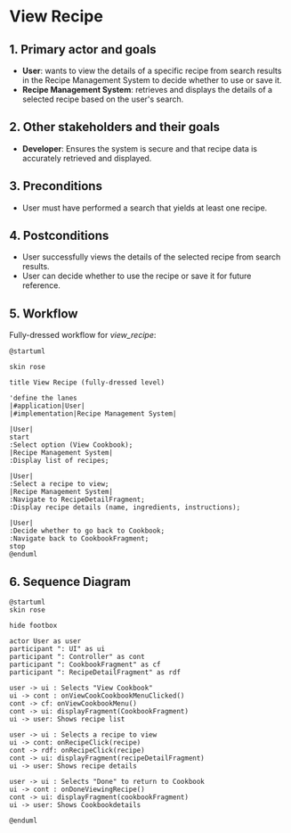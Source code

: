 # View Recipe

## 1. Primary actor and goals
* __User__: wants to view the details of a specific recipe from search results in the Recipe Management System to decide whether to use or save it.
* __Recipe Management System__: retrieves and displays the details of a selected recipe based on the user's search.


## 2. Other stakeholders and their goals

* __Developer__: Ensures the system is secure and that recipe data is accurately retrieved and displayed.


## 3. Preconditions

* User must have performed a search that yields at least one recipe.

## 4. Postconditions

* User successfully views the details of the selected recipe from search results.
* User can decide whether to use the recipe or save it for future reference.


## 5. Workflow

Fully-dressed workflow for _view_recipe_:

```plantuml
@startuml

skin rose

title View Recipe (fully-dressed level)

'define the lanes
|#application|User|
|#implementation|Recipe Management System|

|User|
start
:Select option (View Cookbook);
|Recipe Management System|
:Display list of recipes;

|User|
:Select a recipe to view;
|Recipe Management System|
:Navigate to RecipeDetailFragment;
:Display recipe details (name, ingredients, instructions);

|User|
:Decide whether to go back to Cookbook;
:Navigate back to CookbookFragment;
stop
@enduml

```

## 6. Sequence Diagram

```plantuml
@startuml
skin rose

hide footbox

actor User as user
participant ": UI" as ui
participant ": Controller" as cont
participant ": CookbookFragment" as cf
participant ": RecipeDetailFragment" as rdf

user -> ui : Selects "View Cookbook"
ui -> cont : onViewCookCookbookMenuClicked()
cont -> cf: onViewCookbookMenu()
cont -> ui: displayFragment(CookbookFragment)
ui -> user: Shows recipe list

user -> ui : Selects a recipe to view
ui -> cont: onRecipeClick(recipe)
cont -> rdf: onRecipeClick(recipe)
cont -> ui: displayFragment(recipeDetailFragment)
ui -> user: Shows recipe details

user -> ui : Selects "Done" to return to Cookbook
ui -> cont : onDoneViewingRecipe()
cont -> ui: displayFragment(cookbookFragment)
ui -> user: Shows Cookbookdetails

@enduml
```